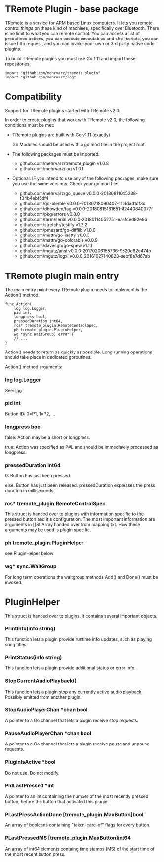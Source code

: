 # TRemote Plugin - base package

TRemote is a service for ARM based Linux computers. It lets you remote control *things* on these kind of machines, specifically over Bluetooth. There is no limit to what you can remote control. You can access a list of predefined actions, you can execute executables and shell scripts, you can issue http request, and you can invoke your own or 3rd party native code plugins.

To build TRemote plugins you must use Go 1.11 and import these repositories:

```
import "github.com/mehrvarz/tremote_plugin"
import "github.com/mehrvarz/log"
```

# Compatibility

Support for TRemote plugins started with TRemote v2.0.

In order to create plugins that work with TRemote v2.0, the following conditions must be met:

- TRemote plugins are built with Go v1.11 (exactly)

  Go Modules should be used with a go.mod file in the project root.

- The following packages must be imported:

  - github.com/mehrvarz/tremote_plugin v1.0.8
  - github.com/mehrvarz/log v1.0.1

- Optional: IF you intend to use any of the following packages, make sure you use the same versions. Check your go.mod file:

  - github.com/mehrvarz/go_queue v0.0.0-20180811045238-f34b4ebf5df4
  - github.com/go-ble/ble v0.0.0-20180718090407-11b1dad1df3d
  - github.com/dhowden/tag v0.0.0-20180815181651-82440840077f
  - github.com/pkg/errors v0.8.0
  - github.com/tarm/serial v0.0.0-20180114052751-eaafced92e96
  - github.com/stretchr/testify v1.2.2
  - github.com/pmezard/go-difflib v1.0.0
  - github.com/mattn/go-isatty v0.0.3
  - github.com/mattn/go-colorable v0.0.9 
  - github.com/davecgh/go-spew v1.1.1
  - github.com/mgutz/ansi v0.0.0-20170206155736-9520e82c474b
  - github.com/mgutz/logxi v0.0.0-20161027140823-aebf8a7d67ab



# TRemote plugin main entry

The main entry point every TRemote plugin needs to implement is the Action() method.

```
func Action(
	log log.Logger,
	pid int,
	longpress bool,
	pressedDuration int64,
	rcs* tremote_plugin.RemoteControlSpec,
	ph tremote_plugin.PluginHelper,
	wg *sync.WaitGroup) error {
	// ...
}
```

Action() needs to return as quickly as possible.
Long running operations should take place in dedicated goroutines.

Action() method arguments:

### log log.Logger

See: [log](https://godoc.org/github.com/alexcesaro/log)

### pid int

Button ID: 0=P1, 1=P2, ...

### longpress bool

false: Action may be a short or longpress.

true: Action was specified as P#L and should be immediately processed as longpress.

### pressedDuration int64

0: Button has just been pressed.

else: Button has just been released. pressedDuration expresses the press duration in milliseconds.

### rcs* tremote_plugin.RemoteControlSpec

This struct is handed over to plugins with information specific to the pressed button and it's configuration. 
The most important information are arguments in []StrArray handed over from mapping.txt. 
How these arguments may be used is plugin specific.

### ph tremote_plugin.PluginHelper

see PluginHelper below

### wg* sync.WaitGroup

For long term operations the waitgroup methods Add() and Done() must be invoked.


# PluginHelper

This struct is handed over to plugins. It contains several important objects. 

### PrintInfo(info string)

This function lets a plugin provide runtime info updates, such as playing song titles.

### PrintStatus(info string)

This function lets a plugin provide additional status or error info.

### StopCurrentAudioPlayback()

This function lets a plugin stop any currently active audio playback. Possibly emitted from another plugin.

### StopAudioPlayerChan *chan bool

A pointer to a Go channel that lets a plugin receive stop requests.

### PauseAudioPlayerChan *chan bool

A pointer to a Go channel that lets a plugin receive pause and unpause requests.

### PluginIsActive *bool

Do not use. Do not modify.

### PIdLastPressed *int

A pointer to an int containing the number of the most recently pressed button, before the button that activated this plugin.

### PLastPressActionDone [tremote_plugin.MaxButton]bool

An array of booleans containing "taken-care-of" flags for every button.

### PLastPressedMS [tremote_plugin.MaxButton]int64

An array of int64 elements containg time stamps (MS) of the start time of the most recent button press.

